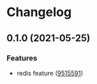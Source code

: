 # Changelog

## 0.1.0 (2021-05-25)


### Features

* redis feature ([9515591](https://www.github.com/bharathkkb/mono-bp-test4/commit/9515591d8272cc40ea61724f0aad06c9fbad155c))
